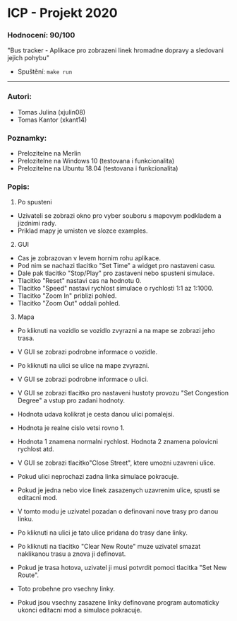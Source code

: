 # ICP - Projekt 2020
### Hodnocení: 90/100
"Bus tracker - Aplikace pro zobrazeni linek hromadne dopravy a sledovani jejich pohybu"
* Spuštění: `make run`
--------

### Autori:
* Tomas Julina (xjulin08)
* Tomas Kantor (xkant14)
		
### Poznamky:
* Prelozitelne na Merlin
* Prelozitelne na Windows 10 (testovana i funkcionalita)
* Prelozitelne na Ubuntu 18.04 (testovana i funkcionalita)
	
### Popis:
1) Po spusteni
* Uzivateli se zobrazi okno pro vyber souboru s mapovym podkladem a jizdnimi rady.
* Priklad mapy je umisten ve slozce examples.

2) GUI
* Cas je zobrazovan v levem hornim rohu aplikace.
* Pod nim se nachazi tlacitko "Set Time" a widget pro nastaveni casu.
* Dale pak tlacitko "Stop/Play" pro zastaveni nebo spusteni simulace.
* Tlacitko "Reset" nastavi cas na hodnotu 0.
* Tlacitko "Speed" nastavi rychlost simulace o rychlosti 1:1 az 1:1000.
* Tlacitko "Zoom In" priblizi pohled.
* Tlacitko "Zoom Out" oddali pohled.

3) Mapa
* Po kliknuti na vozidlo se vozidlo zvyrazni a na mape se zobrazi jeho trasa.
* V GUI se zobrazi podrobne informace o vozidle.

* Po kliknuti na ulici se ulice na mape zvyrazni.
* V GUI se zobrazi podrobne informace o ulici.
* V GUI se zobrazi tlacitko pro nastaveni hustoty provozu "Set Congestion Degree" a vstup pro zadani hodnoty.
* Hodnota udava kolikrat je cesta danou ulici pomalejsi.
* Hodnota je realne cislo vetsi rovno 1. 
* Hodnota 1 znamena normalni rychlost. Hodnota 2 znamena polovicni rychlost atd.
* V GUI se zobrazi tlacitko"Close Street", ktere umozni uzavreni ulice.
* Pokud ulici neprochazi zadna linka simulace pokracuje.
* Pokud je jedna nebo vice linek zasazenych uzavrenim ulice, spusti se editacni mod.
* V tomto modu je uzivatel pozadan o definovani nove trasy pro danou linku.
* Po kliknuti na ulici je tato ulice pridana do trasy dane linky.
* Po kliknuti na tlacitko "Clear New Route" muze uzivatel smazat naklikanou trasu a znova ji definovat.
* Pokud je trasa hotova, uzivatel ji musi potvrdit pomoci tlacitka "Set New Route".
* Toto probehne pro vsechny linky.
* Pokud jsou vsechny zasazene linky definovane program automaticky ukonci editacni mod a simulace pokracuje. 
			
